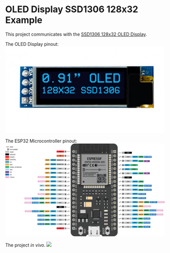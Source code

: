 # OLED Display SSD1306 128x32 Example

This project communicates with the [SSD1306 128x32 OLED Display](docs/SSD1306.pdf).

The OLED Display pinout:
![ 128x32 OLED Display view.](docs/display.png)

The ESP32 Microcontroller pinout:
![The device description.](docs/pinout.png)

The project *in vivo*.
![](docs/blink.gif)



